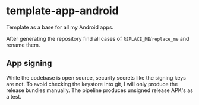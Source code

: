 # template-app-android

Template as a base for all my Android apps.

After generating the repository find all cases of `REPLACE_ME`/`replace_me` and rename them.

## App signing

While the codebase is open source, security secrets like the signing keys are not.
To avoid checking the keystore into git, I will only produce the release bundles manually.
The pipeline produces unsigned release APK's as a test. 
